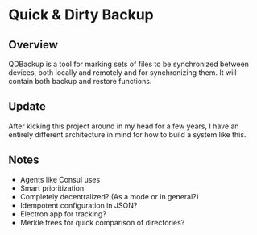 # Quick & Dirty Backup

## Overview

QDBackup is a tool for marking sets of files to be synchronized between devices, both locally and remotely and for synchronizing them. It will contain both backup and restore functions.

## Update

After kicking this project around in my head for a few years, I have an entirely different architecture in mind for how to build a system like this. 

## Notes

* Agents like Consul uses
* Smart prioritization
* Completely decentralized? (As a mode or in general?)
* Idempotent configuration in JSON?
* Electron app for tracking?
* Merkle trees for quick comparison of directories?
